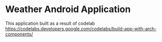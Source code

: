 # Weather Android Application

This application built as a result of codelab https://codelabs.developers.google.com/codelabs/build-app-with-arch-components/
